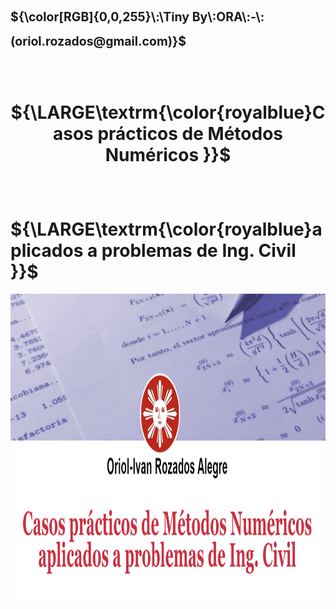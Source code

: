 <p align='center'> 
<h1><sub><sup>${\color[RGB]{0,0,255}\:\Tiny By\:ORA\:-\:(oriol.rozados@gmail.com)}$</sup></sub></h1>
</p>
<br>
<h1>  
  <p align="center">
  ${\LARGE\textrm{\color{royalblue}Casos prácticos de Métodos Numéricos }}$ 
  </p>
</h1>  

<br> 
<p align='center'> 
  <h1>
    ${\LARGE\textrm{\color{royalblue}aplicados a problemas de Ing. Civil }}$ 
  </h1>
</p>

<p align='center'><img src="src/assets/img/logo.png" style="width:30cm;height:13cm" alt="Volumenes" /></p>
</p>
 
